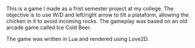 This is a game I made as a frist semester project at my college. 
The objective is to use W/D and left/right arrow to tilt a plataform, allowing the chicken in it to avoid incoming rocks. 
The gameplay was based on an old arcade game called Ice Cold Beer.

The game was written in Lua and rendered using Love2D.
